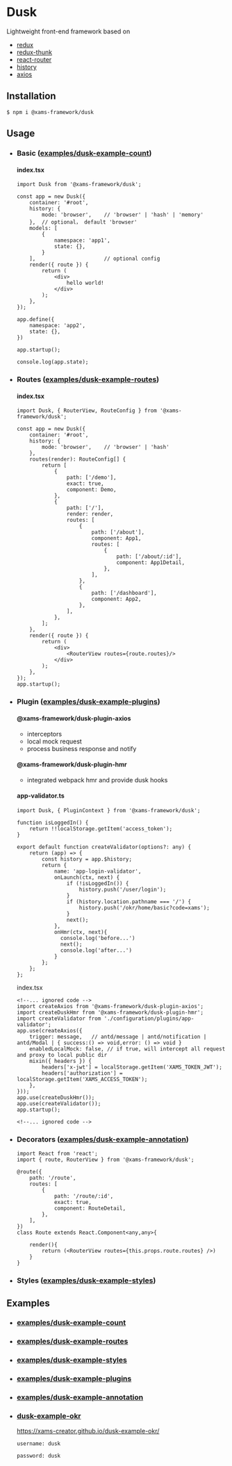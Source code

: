 # Dusk

<!--[![Status](https://api.travis-ci.org/rstacruz/nprogress.svg?branch=master)](http://travis-ci.org/rstacruz/nprogress) -->
<!--[![npm version](https://img.shields.io/npm/v/nprogress.png)](https://npmjs.org/package/nprogress "View this project on npm")-->
<!--[![jsDelivr Hits](https://data.jsdelivr.com/v1/package/npm/nprogress/badge?style=rounded)](https://www.jsdelivr.com/package/npm/nprogress)-->

Lightweight front-end framework based on

- [redux](https://github.com/reactjs/redux)
- [redux-thunk](https://github.com/reduxjs/redux-thunk)
- [react-router](https://github.com/remix-run/react-router)
- [history](https://github.com/ReactTraining/history)
- [axios](https://github.com/axios/axios)

## Installation

```
$ npm i @xams-framework/dusk
```

## Usage

- ### Basic ([examples/dusk-example-count](https://github.com/xams-creator/xams-framework-frontend/tree/master/examples/dusk-example-count))
  #### index.tsx

    ```
    import Dusk from '@xams-framework/dusk';

    const app = new Dusk({
        container: '#root',
        history: {
            mode: 'browser',    // 'browser' | 'hash' | 'memory'
        },  // optional， default 'browser'
        models: [
            {
                namespace: 'app1',
                state: {},
            }
        ],                      // optional config
        render({ route }) {
            return (
                <div>
                    hello world!
                </div>
            );
        },
    });

    app.define({
        namespace: 'app2',
        state: {},
    })

    app.startup();

    console.log(app.state);

    ```


- ### Routes ([examples/dusk-example-routes](https://github.com/xams-creator/xams-framework-frontend/tree/master/examples/dusk-example-routes))

  #### index.tsx

    ```
    import Dusk, { RouterView, RouteConfig } from '@xams-framework/dusk';

    const app = new Dusk({
        container: '#root',
        history: {
            mode: 'browser',    // 'browser' | 'hash'
        },
        routes(render): RouteConfig[] {
            return [
                {
                    path: ['/demo'],
                    exact: true,
                    component: Demo,
                },
                {
                    path: ['/'],
                    render: render,
                    routes: [
                        {
                            path: ['/about'],
                            component: App1,
                            routes: [
                                {
                                    path: ['/about/:id'],
                                    component: App1Detail,
                                },
                            ],
                        },
                        {
                            path: ['/dashboard'],
                            component: App2,
                        },
                    ],
                },
            ];
        },
        render({ route }) {
            return (
                <div>
                    <RouterView routes={route.routes}/>
                </div>
            );
        },
    });
    app.startup();

    ```
- ### Plugin ([examples/dusk-example-plugins](https://github.com/xams-creator/xams-framework-frontend/tree/master/examples/dusk-example-plugins))

  #### @xams-framework/dusk-plugin-axios
  - interceptors
  - local mock request
  - process business response and notify

  #### @xams-framework/dusk-plugin-hmr
  - integrated webpack hmr and provide dusk hooks

  #### app-validator.ts

    ```
    import Dusk, { PluginContext } from '@xams-framework/dusk';

    function isLoggedIn() {
        return !!localStorage.getItem('access_token');
    }

    export default function createValidator(options?: any) {
        return (app) => {
            const history = app.$history;
            return {
                name: 'app-login-validator',
                onLaunch(ctx, next) {
                    if (!isLoggedIn()) {
                        history.push('/user/login');
                    }
                    if (history.location.pathname === '/') {
                        history.push('/okr/home/basic?code=xams');
                    }
                    next();
                },
                onHmr(ctx, next){
                  console.log('before...')
                  next();
                  console.log('after...')
                }
            };
        };
    };
    ```

  index.tsx
    ```tsx
    <!--... ignored code -->
    import createAxios from '@xams-framework/dusk-plugin-axios';
    import createDuskHmr from '@xams-framework/dusk-plugin-hmr';
    import createValidator from './configuration/plugins/app-validator';
    app.use(createAxios({
        trigger: message,   // antd/message | antd/notification | antd/Modal | { success:() => void,error: () => void }
        enabledLocalMock: false, // if true, will intercept all request and proxy to local public dir
        mixin({ headers }) {
            headers['x-jwt'] = localStorage.getItem('XAMS_TOKEN_JWT');
            headers['authorization'] = localStorage.getItem('XAMS_ACCESS_TOKEN');
        },
    }));
    app.use(createDuskHmr());
    app.use(createValidator());
    app.startup();

    <!--... ignored code -->
    ```
- ### Decorators ([examples/dusk-example-annotation](https://github.com/xams-creator/xams-framework-frontend/tree/master/examples/dusk-example-annotation))
    ```tsx
    import React from 'react';
    import { route, RouterView } from '@xams-framework/dusk';

    @route({
        path: '/route',
        routes: [
            {
                path: '/route/:id',
                exact: true,
                component: RouteDetail,
            },
        ],
    })
    class Route extends React.Component<any,any>{

        render(){
            return (<RouterView routes={this.props.route.routes} />)
        }
    }
   ```

- ### Styles ([examples/dusk-example-styles](https://github.com/xams-creator/xams-framework-frontend/tree/master/examples/dusk-example-styles))


## Examples

- ### [examples/dusk-example-count](https://github.com/xams-creator/xams-framework-frontend/tree/master/examples/dusk-example-count)

- ### [examples/dusk-example-routes](https://github.com/xams-creator/xams-framework-frontend/tree/master/examples/dusk-example-routes)

- ### [examples/dusk-example-styles](https://github.com/xams-creator/xams-framework-frontend/tree/master/examples/dusk-example-styles)

- ### [examples/dusk-example-plugins](https://github.com/xams-creator/xams-framework-frontend/tree/master/examples/dusk-example-plugins)

- ### [examples/dusk-example-annotation](https://github.com/xams-creator/xams-framework-frontend/tree/master/examples/dusk-example-annotation)

- ### [dusk-example-okr](https://github.com/xams-creator/dusk-example-okr)

  https://xams-creator.github.io/dusk-example-okr/
  ```
  username: dusk

  password: dusk
  ```


